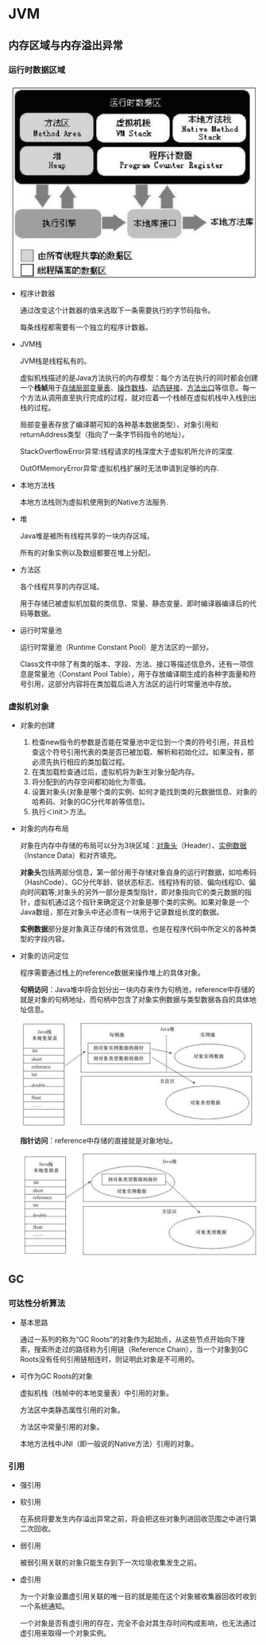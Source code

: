 # JVM

## 内存区域与内存溢出异常

### 运行时数据区域

![jvm_process_data_area](./img/jvm_processing_data_area.png)

* 程序计数器

  通过改变这个计数器的值来选取下一条需要执行的字节码指令。

  每条线程都需要有一个独立的程序计数器。

* JVM栈

  JVM栈是线程私有的。

  虚拟机栈描述的是Java方法执行的内存模型：每个方法在执行的同时都会创建一个**栈帧**用于<u>存储局部变量表</u>、<u>操作数栈</u>、<u>动态链接</u>、<u>方法出口</u>等信息。每一个方法从调用直至执行完成的过程，就对应着一个栈帧在虚拟机栈中入栈到出
  栈的过程。

  局部变量表存放了编译期可知的各种基本数据类型）、对象引用和returnAddress类型（指向了一条字节码指令的地址）。

  StackOverflowError异常:线程请求的栈深度大于虚拟机所允许的深度.

  OutOfMemoryError异常:虚拟机栈扩展时无法申请到足够的内存.

* 本地方法栈

  本地方法栈则为虚拟机使用到的Native方法服务.

* 堆

  Java堆是被所有线程共享的一块内存区域。

  所有的对象实例以及数组都要在堆上分配[。

* 方法区

  各个线程共享的内存区域。

  用于存储已被虚拟机加载的类信息、常量、静态变量、即时编译器编译后的代码等数据。

* 运行时常量池

  运行时常量池（Runtime Constant Pool）是方法区的一部分。

  Class文件中除了有类的版本、字段、方法、接口等描述信息外，还有一项信息是常量池（Constant Pool Table），用于存放编译期生成的各种字面量和符号引用，这部分内容将在类加载后进入方法区的运行时常量池中存放。


### 虚拟机对象

* 对象的创建

  1. 检查new指令的参数是否能在常量池中定位到一个类的符号引用，并且检查这个符号引用代表的类是否已被加载、解析和初始化过。如果没有，那必须先执行相应的类加载过程。
  2. 在类加载检查通过后，虚拟机将为新生对象分配内存。
  3. 将分配到的内存空间都初始化为零值。
  4. 设置对象头(对象是哪个类的实例、如何才能找到类的元数据信息、对象的哈希码、对象的GC分代年龄等信息)。
  5. 执行＜init＞方法。

* 对象的内存布局

  对象在内存中存储的布局可以分为3块区域：<u>对象头</u>（Header）、<u>实例数据</u>（Instance Data）和对齐填充。

  **对象头**包括两部分信息，第一部分用于存储对象自身的运行时数据，如哈希码（HashCode）、GC分代年龄、锁状态标志、线程持有的锁、偏向线程ID、偏向时间戳等;对象头的另外一部分是类型指针，即对象指向它的类元数据的指针，虚拟机通过这个指针来确定这个对象是哪个类的实例。如果对象是一个Java数组，那在对象头中还必须有一块用于记录数组长度的数据。

  **实例数据**部分是对象真正存储的有效信息，也是在程序代码中所定义的各种类型的字段内容。

* 对象的访问定位

  程序需要通过栈上的reference数据来操作堆上的具体对象。

  **句柄访问**：Java堆中将会划分出一块内存来作为句柄池，reference中存储的就是对象的句柄地址，而句柄中包含了对象实例数据与类型数据各自的具体地址信息。

  ![visit_by_handle](./img/visit_by_handle.png)

  **指针访问**：reference中存储的直接就是对象地址。

  ![visit_by_pointer](./img/visit_by_pointer.png)

## GC

### 可达性分析算法

* 基本思路

  通过一系列的称为“GC Roots”的对象作为起始点，从这些节点开始向下搜索，搜索所走过的路径称为引用链（Reference Chain），当一个对象到GC Roots没有任何引用链相连时，则证明此对象是不可用的。

* 可作为GC Roots的对象

  虚拟机栈（栈帧中的本地变量表）中引用的对象。

  方法区中类静态属性引用的对象。

  方法区中常量引用的对象。

  本地方法栈中JNI（即一般说的Native方法）引用的对象。

### 引用

* 强引用

* 软引用

  在系统将要发生内存溢出异常之前，将会把这些对象列进回收范围之中进行第二次回收。

* 弱引用

  被弱引用关联的对象只能生存到下一次垃圾收集发生之前。

* 虚引用

  为一个对象设置虚引用关联的唯一目的就是能在这个对象被收集器回收时收到一个系统通知。

  一个对象是否有虚引用的存在，完全不会对其生存时间构成影响，也无法通过虚引用来取得一个对象实例。



















